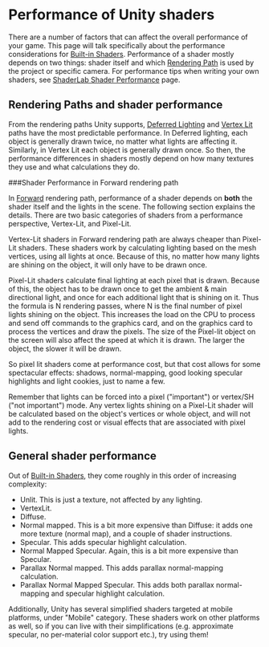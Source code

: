 Performance of Unity shaders
============================


There are a number of factors that can affect the overall performance of your game.  This page will talk specifically about the performance considerations for [Built-in Shaders](built-inshaderguide.html). Performance of a shader mostly depends on two things: shader itself and which [Rendering Path](renderingpaths.html) is used by the project or specific camera. For performance tips when writing your own shaders, see [ShaderLab Shader Performance](sl-shaderperformance.html) page.

Rendering Paths and shader performance
--------------------------------------


From the rendering paths Unity supports, [Deferred Lighting](rendertech-deferredlighting.html) and [Vertex Lit](rendertech-vertexlit.html) paths have the most predictable performance. In Deferred lighting, each object is generally drawn twice, no matter what lights are affecting it. Similarly, in Vertex Lit each object is generally drawn once. So then, the performance differences in shaders mostly depend on how many textures they use and what calculations they do.


###Shader Performance in Forward rendering path

In [Forward](rendertech-forwardrendering.html) rendering path, performance of a shader depends on __both__ the shader itself and the lights in the scene. The following section explains the details. There are two basic categories of shaders from a performance perspective, <span class=keyword>Vertex-Lit</span>, and <span class=keyword>Pixel-Lit</span>.

<span class=keyword>Vertex-Lit</span> shaders in Forward rendering path are always cheaper than Pixel-Lit shaders. These shaders work by calculating lighting based on the mesh vertices, using all lights at once.  Because of this, no matter how many lights are shining on the object, it will only have to be drawn once.

<span class=keyword>Pixel-Lit</span> shaders calculate final lighting at each pixel that is drawn.  Because of this, the object has to be drawn once to get the ambient & main directional light, and once for each additional light that is shining on it.  Thus the formula is N rendering passes, where N is the final number of pixel lights shining on the object.  This increases the load on the CPU to process and send off commands to the graphics card, and on the graphics card to process the vertices and draw the pixels.  The size of the Pixel-lit object on the screen will also affect the speed at which it is drawn.  The larger the object, the slower it will be drawn.

So pixel lit shaders come at performance cost, but that cost allows for some spectacular effects: shadows, normal-mapping, good looking specular highlights and light cookies, just to name a few.

Remember that lights can be forced into a pixel ("important") or vertex/SH ("not important") mode.  Any vertex lights shining on a Pixel-Lit shader will be calculated based on the object's vertices or whole object, and will not add to the rendering cost or visual effects that are associated with pixel lights.


General shader performance
--------------------------


Out of [Built-in Shaders](built-inshaderguide.html), they come roughly in this order of increasing complexity:
* <span class=keyword>Unlit</span>. This is just a texture, not affected by any lighting.
* <span class=keyword>VertexLit</span>.
* <span class=keyword>Diffuse</span>.
* <span class=keyword>Normal mapped</span>. This is a bit more expensive than Diffuse: it adds one more texture (normal map), and a couple of shader instructions.
* <span class=keyword>Specular</span>. This adds specular highlight calculation.
* <span class=keyword>Normal Mapped Specular</span>. Again, this is a bit more expensive than Specular.
* <span class=keyword>Parallax Normal mapped</span>. This adds parallax normal-mapping calculation.
* <span class=keyword>Parallax Normal Mapped Specular</span>. This adds both parallax normal-mapping and specular highlight calculation.

Additionally, Unity has several simplified shaders targeted at mobile platforms, under "Mobile" category. These shaders work on other platforms as well, so if you can live with their simplifications (e.g. approximate specular, no per-material color support etc.), try using them!


